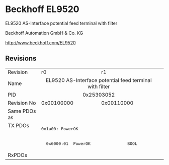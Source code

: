 # Beckhoff EL9520

EL9520 AS-Interface potential feed terminal with filter

Beckhoff Automation GmbH & Co. KG

http://www.beckhoff.com/EL9520

## Revisions
<table>
<tr>
<td>Revision</td>
<td>r0</td>
<td>r1</td>
</tr>
<tr>
<td>Name</td>
<td colspan=2 align="center">EL9520 AS-Interface potential feed terminal with filter</td>
</tr>
<tr>
<td>PID</td>
<td colspan=2 align="center">0x25303052</td>
</tr>
<tr>
<td>Revision No</td>
<td>0x00100000</td>
<td>0x00110000</td>
</tr>
<tr>
<td>Same PDOs as</td>
<td colspan=2 align="center"></td>
</tr>
<tr>
<td rowspan=2 valign=top>TX PDOs</td>
<td colspan=2 align="left"><pre>0x1a00: PowerOK</pre></td>
<td></td>
</tr>
<tr>
<td colspan=2 align="left"><pre>  0x6000:01  PowerOK               BOOL</pre></td>
</tr>
<tr>
<td>RxPDOs</td>
<td colspan=2 align="left"></td>
</tr>
</table>

